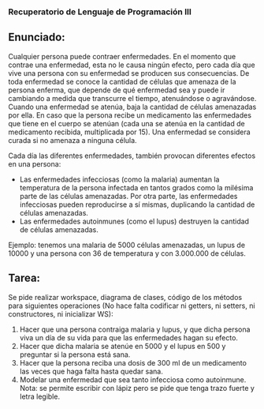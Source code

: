 ### Recuperatorio de Lenguaje de Programación III

## Enunciado:
Cualquier persona puede contraer enfermedades. En el momento que contrae una
enfermedad, esta no le causa ningún efecto, pero cada día que vive una persona con su
enfermedad se producen sus consecuencias.
De toda enfermedad se conoce la cantidad de células que amenaza de la persona enferma,
que depende de qué enfermedad sea y puede ir cambiando a medida que transcurre el
tiempo, atenuándose o agravándose. Cuando una enfermedad se atenúa, baja la cantidad
de células amenazadas por ella. En caso que la persona recibe un medicamento las
enfermedades que tiene en el cuerpo se atenúan (cada una se atenúa en la cantidad de
medicamento recibida, multiplicada por 15). Una enfermedad se considera curada si no
amenaza a ninguna célula.

Cada día las diferentes enfermedades, también provocan diferentes efectos en una
persona:
- Las enfermedades infecciosas (como la malaria) aumentan la temperatura de la
persona infectada en tantos grados como la milésima parte de las células
amenazadas. Por otra parte, las enfermedades infecciosas pueden reproducirse a sí
mismas, duplicando la cantidad de células amenazadas.
- Las enfermedades autoinmunes (como el lupus) destruyen la cantidad de células
amenazadas.

Ejemplo: tenemos una malaria de 5000 células amenazadas, un lupus de 10000 y una
persona con 36 de temperatura y con 3.000.000 de células.

## Tarea:
Se pide realizar workspace, diagrama de clases, código de los métodos para siguientes
operaciones (No hace falta codificar ni getters, ni setters, ni constructores, ni inicializar WS):
1. Hacer que una persona contraiga malaria y lupus, y que dicha persona viva un día
de su vida para que las enfermedades hagan su efecto.
2. Hacer que dicha malaria se atenúe en 5000 y el lupus en 500 y preguntar si la
persona está sana.
3. Hacer que la persona reciba una dosis de 300 ml de un medicamento las veces que
haga falta hasta quedar sana.
4. Modelar una enfermedad que sea tanto infecciosa como autoinmune.
Nota: se permite escribir con lápiz pero se pide que tenga trazo fuerte y letra legible.